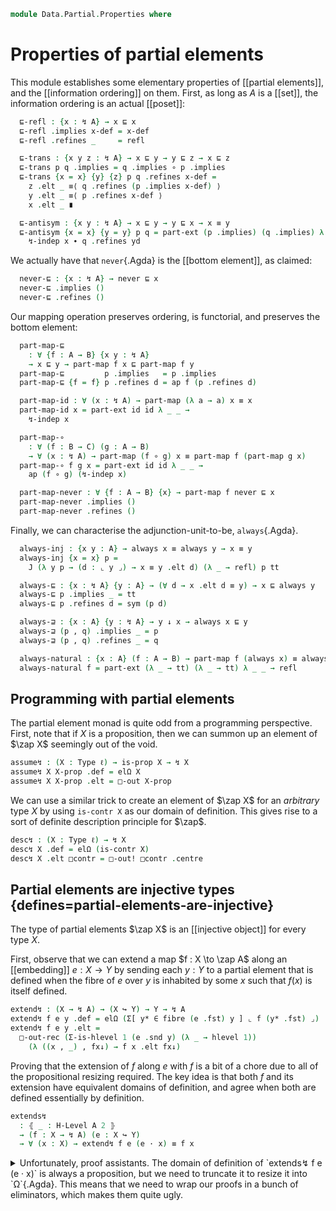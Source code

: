 <!--
```agda
open import 1Lab.Prelude

open import Data.Partial.Base
```
-->

```agda
module Data.Partial.Properties where
```

<!--
```agda
private variable
  o o' ℓ : Level
  A B C X Y : Type ℓ

abstract
```
-->

# Properties of partial elements

This module establishes some elementary properties of [[partial
elements]], and the [[information ordering]] on them. First, as long as
$A$ is a [[set]], the information ordering is an actual [[poset]]:

```agda
  ⊑-refl : {x : ↯ A} → x ⊑ x
  ⊑-refl .implies x-def = x-def
  ⊑-refl .refines _     = refl

  ⊑-trans : {x y z : ↯ A} → x ⊑ y → y ⊑ z → x ⊑ z
  ⊑-trans p q .implies = q .implies ∘ p .implies
  ⊑-trans {x = x} {y} {z} p q .refines x-def =
    z .elt _ ≡⟨ q .refines (p .implies x-def) ⟩
    y .elt _ ≡⟨ p .refines x-def ⟩
    x .elt _ ∎

  ⊑-antisym : {x y : ↯ A} → x ⊑ y → y ⊑ x → x ≡ y
  ⊑-antisym {x = x} {y = y} p q = part-ext (p .implies) (q .implies) λ xd yd →
    ↯-indep x ∙ q .refines yd
```

We actually have that `never`{.Agda} is the [[bottom element]], as
claimed:

```agda
  never-⊑ : {x : ↯ A} → never ⊑ x
  never-⊑ .implies ()
  never-⊑ .refines ()
```

Our mapping operation preserves ordering, is functorial, and preserves
the bottom element:

```agda
  part-map-⊑
    : ∀ {f : A → B} {x y : ↯ A}
    → x ⊑ y → part-map f x ⊑ part-map f y
  part-map-⊑         p .implies   = p .implies
  part-map-⊑ {f = f} p .refines d = ap f (p .refines d)

  part-map-id : ∀ (x : ↯ A) → part-map (λ a → a) x ≡ x
  part-map-id x = part-ext id id λ _ _ →
    ↯-indep x

  part-map-∘
    : ∀ (f : B → C) (g : A → B)
    → ∀ (x : ↯ A) → part-map (f ∘ g) x ≡ part-map f (part-map g x)
  part-map-∘ f g x = part-ext id id λ _ _ →
    ap (f ∘ g) (↯-indep x)

  part-map-never : ∀ {f : A → B} {x} → part-map f never ⊑ x
  part-map-never .implies ()
  part-map-never .refines ()
```

Finally, we can characterise the adjunction-unit-to-be, `always`{.Agda}.

```agda
  always-inj : {x y : A} → always x ≡ always y → x ≡ y
  always-inj {x = x} p =
    J (λ y p → (d : ⌞ y ⌟) → x ≡ y .elt d) (λ _ → refl) p tt

  always-⊑ : {x : ↯ A} {y : A} → (∀ d → x .elt d ≡ y) → x ⊑ always y
  always-⊑ p .implies _ = tt
  always-⊑ p .refines d = sym (p d)

  always-⊒ : {x : A} {y : ↯ A} → y ↓ x → always x ⊑ y
  always-⊒ (p , q) .implies _ = p
  always-⊒ (p , q) .refines _ = q

  always-natural : {x : A} (f : A → B) → part-map f (always x) ≡ always (f x)
  always-natural f = part-ext (λ _ → tt) (λ _ → tt) λ _ _ → refl
```

## Programming with partial elements

The partial element monad is quite odd from a programming perspective.
First, note that if $X$ is a proposition, then we can summon up an element
of $\zap X$ seemingly out of the void.

```agda
assume↯ : (X : Type ℓ) → is-prop X → ↯ X
assume↯ X X-prop .def = elΩ X
assume↯ X X-prop .elt = □-out X-prop
```

We can use a similar trick to create an element of $\zap X$ for an *arbitrary*
type $X$ by using `is-contr X` as our domain of definition. This gives rise
to a sort of definite description principle for $\zap$.

```agda
desc↯ : (X : Type ℓ) → ↯ X
desc↯ X .def = elΩ (is-contr X)
desc↯ X .elt □contr = □-out! □contr .centre
```



## Partial elements are injective types {defines=partial-elements-are-injective}

The type of partial elements $\zap X$ is an [[injective object]] for
every type $X$.

First, observe that we can extend a map $f : X \to \zap A$ along
an [[embedding]] $e : X \to Y$ by sending each $y : Y$ to
a partial element that is defined when the fibre of $e$ over $y$
is inhabited by some $x$ such that $f(x)$ is itself defined.

```agda
extend↯ : (X → ↯ A) → (X ↪ Y) → Y → ↯ A
extend↯ f e y .def = elΩ (Σ[ y* ∈ fibre (e .fst) y ] ⌞ f (y* .fst) ⌟)
extend↯ f e y .elt =
  □-out-rec (Σ-is-hlevel 1 (e .snd y) (λ _ → hlevel 1))
    (λ ((x , _) , fx↓) → f x .elt fx↓)
```

Proving that the extension of $f$ along $e$ with $f$ is a bit of a chore
due to all of the propositional resizing required. The key idea is that
both $f$ and its extension have equivalent domains of definition, and
agree when both are defined essentially by definition.

```agda
extends↯
  : ⦃ _ : H-Level A 2 ⦄
  → (f : X → ↯ A) (e : X ↪ Y)
  → ∀ (x : X) → extend↯ f e (e · x) ≡ f x
```

<details>
<summary>Unfortunately, proof assistants. The domain of definition
of `extends↯ f e (e · x)` is always a proposition, but we need to
truncate it to resize it into `Ω`{.Agda}. This means that we need
to wrap our proofs in a bunch of eliminators, which makes them quite
ugly.
</summary>

```agda
extends↯ f e x =
  part-ext to from agree
  where
    to : ⌞ extend↯ f e (e · x) ⌟ → ⌞ f x ⌟
    to = rec! λ x' p fx'↓ →
      subst (λ x → ∣ f x .def ∣)
        (has-prop-fibres→injective (e .fst) (e .snd) p)
        fx'↓

    from : ⌞ f x ⌟ → ⌞ extend↯ f e (e · x) ⌟
    from fx↓ = pure ((x , refl) , fx↓)

    agree : (fex↓ : ⌞ extend↯ f e (e · x) ⌟) (fx↓ : ⌞ f x ⌟) → extend↯ f e (e · x) .elt fex↓ ≡ f x .elt fx↓
    agree =
      □-out-elim (Σ-is-hlevel 1 (e .snd (e · x)) (λ _ → hlevel 1)) λ where
        ((x' , ex'=ex) , fx'↓) fx↓ →
          ap₂ (λ x fx↓ → f x .elt fx↓) (has-prop-fibres→injective (e .fst) (e .snd) ex'=ex) prop!
```
</details>
